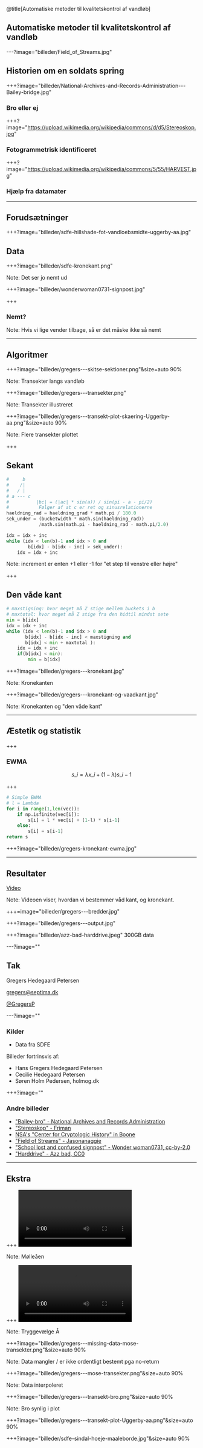 @title[Automatiske metoder til kvalitetskontrol af vandløb]

<!-- Uggerby å - Fotograf: Søren Holm Pedersen, holmog.dk-->
## Automatiske metoder til kvalitetskontrol af vandløb

---?image="billeder/Field_of_Streams.jpg"

## Historien om en soldats spring

+++?image="billeder/National-Archives-and-Records-Administration---Bailey-bridge.jpg"
### Bro eller ej
<!-- Sort/hvid Kampvogn og bro -->


+++?image="https://upload.wikimedia.org/wikipedia/commons/d/d5/Stereoskop.jpg"
<!-- Fotogrammetri-bænk -->
### Fotogrammetrisk identificeret


+++?image="https://upload.wikimedia.org/wikipedia/commons/5/55/HARVEST.jpg"
<!-- Gammel datamat -->
### Hjælp fra datamater



<!-- SAMMENBINDING? -->

---
## Forudsætninger


+++?image="billeder/sdfe-hillshade-fot-vandloebsmidte-uggerby-aa.jpg"
## Data

+++?image="billeder/sdfe-kronekant.png"

Note:
Det ser jo nemt ud

+++?image="billeder/wonderwoman0731-signpost.jpg"


+++
### Nemt?

Note:
Hvis vi lige vender tilbage, så er det måske ikke så nemt


---
## Algoritmer


+++?image="billeder/gregers---skitse-sektioner.png"&size=auto 90%

Note:
Transekter langs vandløb

+++?image="billeder/gregers---transekter.png"

Note:
Transekter illustreret

+++?image="billeder/gregers---transekt-plot-skaering-Uggerby-aa.png"&size=auto 90%

Note:
Flere transekter plottet


+++
## Sekant

```python
#     b
#    /|
#   / |
# a --- c
#          |bc| = (|ac| * sin(a)) / sin(pi - a - pi/2)
#           Følger af at c er ret og sinusrelationerne
haeldning_rad = haeldning_grad * math.pi / 180.0
sek_under = (bucketwidth * math.sin(haeldning_rad)) 
            /math.sin(math.pi - haeldning_rad - math.pi/2.0)

idx = idx + inc
while (idx < len(b)-1 and idx > 0 and
        b[idx] - b[idx - inc] > sek_under):
    idx = idx + inc
```

Note:
increment er enten +1 eller -1 for "et step til venstre eller højre"

+++
## Den våde kant
```python
# maxstigning: hvor meget må Z stige mellem buckets i b
# maxtotal: hvor meget må Z stige fra den hidtil mindst sete
min = b[idx]
idx = idx + inc
while (idx < len(b)-1 and idx > 0 and 
       b[idx] - b[idx - inc] < maxstigning and 
       b[idx] < min + maxtotal ):
    idx = idx + inc
    if(b[idx] < min):
        min = b[idx]
```

+++?image="billeder/gregers---kronekant.jpg"

Note:
Kronekanten


+++?image="billeder/gregers---kronekant-og-vaadkant.jpg"

Note:
Kronekanten og "den våde kant"


---
## Æstetik og statistik



+++
### EWMA

$$s\_{i} = \lambda x\_{i} + (1-\lambda) s\_{i-1}$$


+++
```python
# Simple EWMA
# l = Lambda
for i in range(1,len(vec)):
    if np.isfinite(vec[i]):
        s[i] = l * vec[i] + (1-l) * s[i-1]
    else:
        s[i] = s[i-1]
return s

```

+++?image="billeder/gregers-kronekant-ewma.jpg"

---
## Resultater

[Video](file:///home/gregers/Git/GregersP_presentations/assets/finderskeepers_animation.html)

Note:
Videoen viser, hvordan vi bestemmer våd kant, og kronekant.

+++=image="billeder/gregers---bredder.jpg"


+++?image="billeder/gregers---output.jpg"


+++?image="billeder/azz-bad-harddrive.jpeg"
<span style="color:black">300GB data</span>


---?image="" 
<!-- billeder/sdfe-sindal-hoeje-maaleborde.jpg-->
## Tak

Gregers Hedegaard Petersen

gregers@septima.dk

<p>
<span>
<a href="https://twitter.com/GregersP">@GregersP</a>
</span>
</p>


---?image=""
### Kilder

- Data fra SDFE

Billeder fortrinsvis af:
- Hans Gregers Hedegaard Petersen
- Cecilie Hedegaard Petersen
- Søren Holm Pedersen, holmog.dk

+++?image=""
### Andre billeder
- ["Bailey-bro" - National Archives and Records Administration](https://da.wikipedia.org/)
- ["Stereoskop" - Friman](https://commons.wikimedia.org/wiki/File:Stereoskop.jpg)
- [NSA's "Center for Cryptologic History" in Boone](https://commons.wikimedia.org/wiki/File:HARVEST.jpg)
- ["Field of Streams" - Jasonanaggie](https://commons.wikimedia.org/wiki/File:Field_of_Streams_(6997132076).jpg)
- ["School lost and confused signpost" - Wonder woman0731, cc-by-2.0](https://www.flickr.com/photos/wildrose115/23173416364)
- ["Harddrive" - Azz bad, CC0](https://www.pexels.com/photo/analogue-business-close-up-computer-117729/)




---
## Ekstra

+++
![Video](billeder/asger---moelleaaen.mp4)

Note: 
Mølleåen

+++
![Video](billeder/asger---tryggevaelde-aa.mp4)

Note:
Tryggevælge Å

+++?image="billeder/gregers---missing-data-mose-transekter.png"&size=auto 90%

Note:
Data mangler / er ikke ordentligt bestemt pga no-return

+++?image="billeder/gregers---mose-transekter.png"&size=auto 90%

Note:
Data interpoleret

+++?image="billeder/gregers---transekt-bro.png"&size=auto 90%

Note:
Bro synlig i plot

+++?image="billeder/gregers---transekt-plot-Uggerby-aa.png"&size=auto 90%

+++?image="billeder/sdfe-sindal-hoeje-maaleborde.jpg"&size=auto 90%
